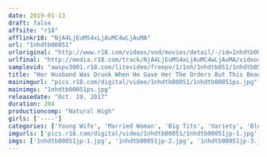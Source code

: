 ```yaml
---
date: 2019-01-13
draft: false
affsite: "r18"
afflinkr18: "NjA4LjEuMS4xLjAuMC4wLjAuMA"
url: "1nhdtb00051"
urloriginal: "http://www.r18.com/videos/vod/movies/detail/-/id=1nhdtb00051"
urlfinal: "http://media.r18.com/track/NjA4LjEuMS4xLjAuMC4wLjAuMA/videos/vod/movies/detail/-/id=1nhdtb00051"
samplevid: "awspv3001.r18.com/litevideo/freepv/1/1nh/1nhdtb051/1nhdtb051_dmb_w.mp4"
title: "Her Husband Was Drunk When He Gave Her The Orders But This Beautiful Married Woman Obediently Began To Give His Boss A Blowjob, But As He Watched Her He Could No Longer Resist, And Decided To Slather His Dick With Aphrodisiacs And Give Her A Quickie From Behind"
mainimgurl: "pics.r18.com/digital/video/1nhdtb00051/1nhdtb00051ps.jpg"
mainimgs: "1nhdtb00051ps.jpg"
releasedate: "Oct. 19, 2017"
duration: 204
productioncomp: "Natural High"
girls: ['----']
categories: ['Young Wife', 'Married Woman', 'Big Tits', 'Variety', 'Blowjob', 'Hi-Def']
imgurls: ['pics.r18.com/digital/video/1nhdtb00051/1nhdtb00051jp-1.jpg', 'pics.r18.com/digital/video/1nhdtb00051/1nhdtb00051jp-2.jpg', 'pics.r18.com/digital/video/1nhdtb00051/1nhdtb00051jp-3.jpg', 'pics.r18.com/digital/video/1nhdtb00051/1nhdtb00051jp-4.jpg', 'pics.r18.com/digital/video/1nhdtb00051/1nhdtb00051jp-5.jpg', 'pics.r18.com/digital/video/1nhdtb00051/1nhdtb00051jp-6.jpg', 'pics.r18.com/digital/video/1nhdtb00051/1nhdtb00051jp-7.jpg', 'pics.r18.com/digital/video/1nhdtb00051/1nhdtb00051jp-8.jpg', 'pics.r18.com/digital/video/1nhdtb00051/1nhdtb00051jp-9.jpg', 'pics.r18.com/digital/video/1nhdtb00051/1nhdtb00051jp-10.jpg', 'pics.r18.com/digital/video/1nhdtb00051/1nhdtb00051jp-11.jpg', 'pics.r18.com/digital/video/1nhdtb00051/1nhdtb00051jp-12.jpg', 'pics.r18.com/digital/video/1nhdtb00051/1nhdtb00051jp-13.jpg', 'pics.r18.com/digital/video/1nhdtb00051/1nhdtb00051jp-14.jpg', 'pics.r18.com/digital/video/1nhdtb00051/1nhdtb00051jp-15.jpg', 'pics.r18.com/digital/video/1nhdtb00051/1nhdtb00051jp-16.jpg', 'pics.r18.com/digital/video/1nhdtb00051/1nhdtb00051jp-17.jpg', 'pics.r18.com/digital/video/1nhdtb00051/1nhdtb00051jp-18.jpg', 'pics.r18.com/digital/video/1nhdtb00051/1nhdtb00051jp-19.jpg', 'pics.r18.com/digital/video/1nhdtb00051/1nhdtb00051jp-20.jpg']
imgs: ['1nhdtb00051jp-1.jpg', '1nhdtb00051jp-2.jpg', '1nhdtb00051jp-3.jpg', '1nhdtb00051jp-4.jpg', '1nhdtb00051jp-5.jpg', '1nhdtb00051jp-6.jpg', '1nhdtb00051jp-7.jpg', '1nhdtb00051jp-8.jpg', '1nhdtb00051jp-9.jpg', '1nhdtb00051jp-10.jpg', '1nhdtb00051jp-11.jpg', '1nhdtb00051jp-12.jpg', '1nhdtb00051jp-13.jpg', '1nhdtb00051jp-14.jpg', '1nhdtb00051jp-15.jpg', '1nhdtb00051jp-16.jpg', '1nhdtb00051jp-17.jpg', '1nhdtb00051jp-18.jpg', '1nhdtb00051jp-19.jpg', '1nhdtb00051jp-20.jpg']
---
```

